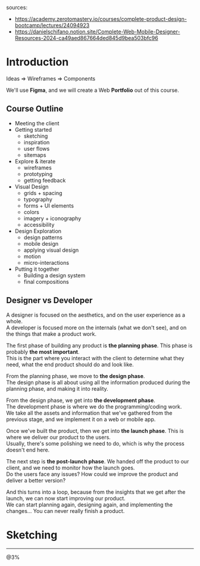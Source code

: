 sources:
- https://academy.zerotomastery.io/courses/complete-product-design-bootcamp/lectures/24094923
- https://danielschifano.notion.site/Complete-Web-Mobile-Designer-Resources-2024-ca49aed867664ded845d9bea503bfc96

# Introduction

Ideas => Wireframes => Components  

We'll use **Figma**, and we will create a Web **Portfolio** out of this course.

## Course Outline

- Meeting the client
- Getting started
  - sketching
  - inspiration
  - user flows
  - sitemaps
- Explore & iterate
  - wireframes
  - prototyping
  - getting feedback
- Visual Design
  - grids + spacing
  - typography
  - forms + UI elements
  - colors
  - imagery + iconography
  - accessibility
- Design Exploration
  - design patterns
  - mobile design
  - applying visual design
  - motion
  - micro-interactions
- Putting it together
  - Building a design system
  - final compositions

## Designer vs Developer

A designer is focused on the aesthetics, and on the user experience as a whole.  
A developer is focused more on the internals (what we don't see), and on the things that make a product work.  

The first phase of building any product is **the planning phase**. This phase is probably **the most important**.  
This is the part where you interact with the client to determine what they need, what the end product should do and look like.  

From the planning phase, we move to **the design phase**.  
The design phase is all about using all the information produced during the planning phase, and making it into reality.  

From the design phase, we get into **the development phase**.  
The development phase is where we do the programming/coding work.  
We take all the assets and information that we've gathered from the previous stage, and we implement it on a web or mobile app.  

Once we've built the product, then we get into **the launch phase**. This is where we deliver our product to the users.  
Usually, there's some polishing we need to do, which is why the process doesn't end here.  

The next step is **the post-launch phase**. We handed off the product to our client, and we need to monitor how the launch goes.  
Do the users face any issues? How could we improve the product and deliver a better version?  

And this turns into a loop, because from the insights that we get after the launch, we can now start improving our product.  
We can start planning again, designing again, and implementing the changes... You can never really finish a product.  

# Sketching




---
@3%
